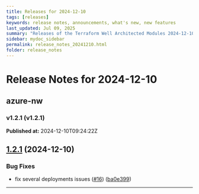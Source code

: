 ```yaml
---
title: Releases for 2024-12-10
tags: [releases]
keywords: release notes, announcements, what's new, new features
last_updated: Jul 09, 2025
summary: "Releases of the Terraform Well Architected Modules 2024-12-10"
sidebar: mydoc_sidebar
permalink: release_notes_20241210.html
folder: release_notes
---
```


# Release Notes for 2024-12-10

## azure-nw
### v1.2.1 (v1.2.1)
**Published at:** 2024-12-10T09:24:22Z

## [1.2.1](https://github.com/CloudNationHQ/terraform-azure-nw/compare/v1.2.0...v1.2.1) (2024-12-10)


### Bug Fixes

* fix several deployments issues ([#16](https://github.com/CloudNationHQ/terraform-azure-nw/issues/16)) ([ba0e399](https://github.com/CloudNationHQ/terraform-azure-nw/commit/ba0e3993029c6c4a01b6be173595e32b534a1414))

---

